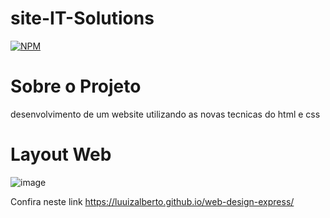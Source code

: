 # site-IT-Solutions
[![NPM](https://img.shields.io/npm/l/react)](https://github.com/luuizalberto/web-design-express/blob/main/LICENSE)

# Sobre o Projeto
desenvolvimento de um website utilizando as novas tecnicas do html e css

# Layout Web
![image](https://github.com/luuizalberto/assets/blob/main/images/IT-Solutions.png)

Confira neste link https://luuizalberto.github.io/web-design-express/
